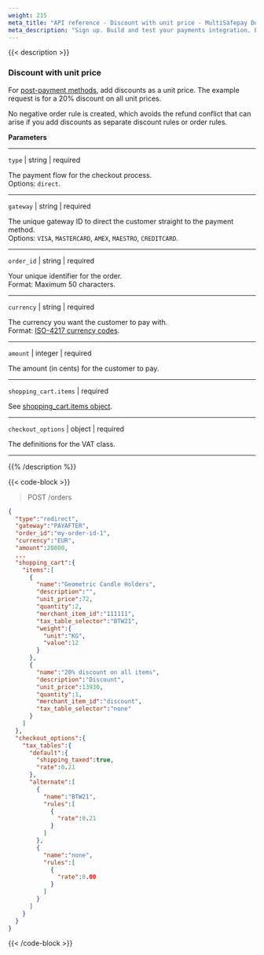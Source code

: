 ```yaml
---
weight: 215
meta_title: "API reference - Discount with unit price - MultiSafepay Docs"
meta_description: "Sign up. Build and test your payments integration. Explore our products and services. Use our API reference, SDKs, and wrappers. Get support."
---
```

{{< description >}}
### Discount with unit price 
For [post-payment methods](/payments/methods/billing-suite/), add discounts as a unit price. The example request is for a 20% discount on all unit prices.

No negative order rule is created, which avoids the refund conflict that can arise if you add discounts as separate discount rules or order rules.

**Parameters**

----------------
`type` | string | required

The payment flow for the checkout process.  
Options: `direct`.  

----------------
`gateway` | string | required

The unique gateway ID to direct the customer straight to the payment method.  
Options: `VISA`, `MASTERCARD`, `AMEX`, `MAESTRO`, `CREDITCARD`.

----------------
`order_id` | string | required

Your unique identifier for the order.  
Format: Maximum 50 characters.

----------------
`currency` | string | required

The currency you want the customer to pay with.  
Format: [ISO-4217 currency codes](https://www.iso.org/iso-4217-currency-codes.html). 

----------------
`amount` | integer | required

The amount (in cents) for the customer to pay.

----------------
`shopping_cart.items` | required

See [shopping_cart.items object](/api/#shopping-cart-items-object).

----------------
`checkout_options` | object | required

The definitions for the VAT class.  

----------------

{{% /description %}}

{{< code-block >}}
> POST /orders  
```json 
{
  "type":"redirect",
  "gateway":"PAYAFTER",
  "order_id":"my-order-id-1",
  "currency":"EUR",
  "amount":20800,
  ...
  "shopping_cart":{
    "items":[
      {
        "name":"Geometric Candle Holders",
        "description":"",
        "unit_price":72,
        "quantity":2,
        "merchant_item_id":"111111",
        "tax_table_selector":"BTW21",
        "weight":{
          "unit":"KG",
          "value":12
        }
      },
      {
        "name":"20% discount on all items",
        "description":"Discount",
        "unit_price":13930,
        "quantity":1,
        "merchant_item_id":"discount",
        "tax_table_selector":"none"
      }
    ]
  },
  "checkout_options":{
    "tax_tables":{
      "default":{
        "shipping_taxed":true,
        "rate":0.21
      },
      "alternate":[
        {
          "name":"BTW21",
          "rules":[
            {
              "rate":0.21
            }
          ]
        },
        {
          "name":"none",
          "rules":[
            {
              "rate":0.00
            }
          ]
        }
      ]
    }
  }
}
```
{{< /code-block >}}